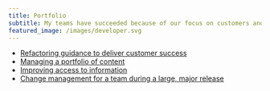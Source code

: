 ```yaml
---
title: Portfolio
subtitle: My teams have succeeded because of our focus on customers and our commitment to simplify. I am a senior leader who loves to work hard, have fun, and make history. Motivated by the opportunity to positively impact the customer experience, design, architecture, and implementation of cutting-edge technologies.
featured_image: /images/developer.svg
---
```


* [Refactoring guidance to deliver customer success](https://docs.microsoft.com/intune/)
* [Managing a portfolio of content](https://docs.microsoft.com/azure/)
* [Improving access to information](https://docs.microsoft.com/azure/active-directory/)
* [Change management for a team during a large, major release](https://access.redhat.com/documentation/en-us/red_hat_jboss_enterprise_application_platform/7.0/)